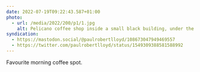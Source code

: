 ```yaml
---
date: 2022-07-19T09:22:43.587+01:00
photo:
  - url: /media/2022/200/p1/1.jpg
    alt: Pelicano coffee shop inside a small black building, under the shade of some trees. A chocolate-coloured labrador sits in front of the serving hatch.
syndication:
  - https://mastodon.social/@paulrobertlloyd/108673047949469557
  - https://twitter.com/paulrobertlloyd/status/1549309388581588992
---
```


Favourite morning coffee spot.
